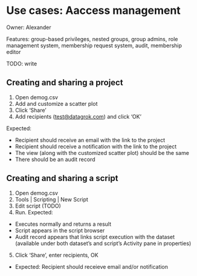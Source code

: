 <!-- TITLE: Use Cases: Access management -->
<!-- SUBTITLE: -->

# Use cases: Aaccess management

Owner: Alexander

Features: group-based privileges, nested groups, group admins, role management system, membership request system, audit,
membership editor

TODO: write

## Creating and sharing a project

1. Open demog.csv
2. Add and customize a scatter plot
3. Click ‘Share’
4. Add recipients (test@datagrok.com) and click ‘OK’

Expected:

* Recipient should receive an email with the link to the project
* Recipient should receive a notification with the link to the project
* The view (along with the customized scatter plot) should be the same
* There should be an audit record

## Creating and sharing a script

1. Open demog.csv
2. Tools | Scripting | New Script
3. Edit script (TODO)
4. Run. Expected:

* Executes normally and returns a result
* Script appears in the script browser
* Audit record appears that links script execution with the dataset (available under both dataset’s and script’s
  Activity pane in properties)

5. Click ‘Share’, enter recipients, OK

* Expected: Recipient should receieve email and/or notification

